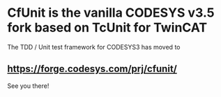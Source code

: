 # CfUnit is the vanilla CODESYS v3.5 fork based on TcUnit for TwinCAT

The TDD / Unit test framework for CODESYS3 has moved to

## https://forge.codesys.com/prj/cfunit/

See you there!
